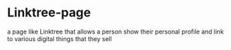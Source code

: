 # Linktree-page
 a page like Linktree that allows a person show their personal profile and link to various digital things that they sell
